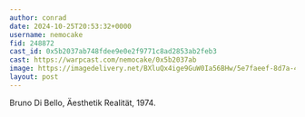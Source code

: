 ```yaml
---
author: conrad
date: 2024-10-25T20:53:32+0000
username: nemocake
fid: 248872
cast_id: 0x5b2037ab748fdee9e0e2f9771c8ad2853ab2feb3
cast: https://warpcast.com/nemocake/0x5b2037ab
image: https://imagedelivery.net/BXluQx4ige9GuW0Ia56BHw/5e7faeef-8d7a-4f39-343c-6f7f53470300/original
layout: post
---
```

Bruno Di Bello, Äesthetik Realität, 1974.  

<img src='https://imagedelivery.net/BXluQx4ige9GuW0Ia56BHw/5e7faeef-8d7a-4f39-343c-6f7f53470300/original' alt='' referrerpolicy='no-referrer'/>